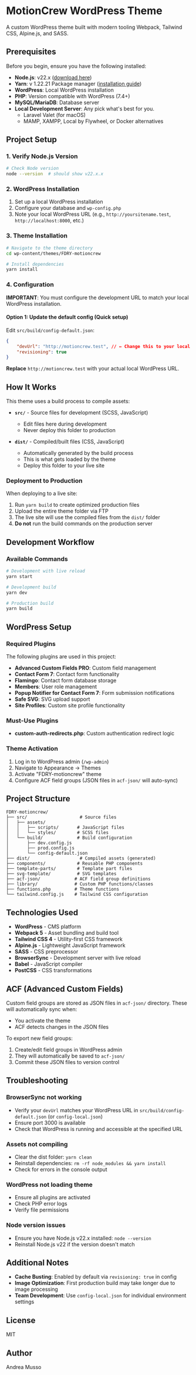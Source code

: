 # MotionCrew WordPress Theme

A custom WordPress theme built with modern tooling Webpack, Tailwind CSS, Alpine.js, and SASS.

## Prerequisites

Before you begin, ensure you have the following installed:

- **Node.js**: v22.x ([download here](https://nodejs.org/))
- **Yarn**: v 1.22.21 Package manager ([installation guide](https://yarnpkg.com/getting-started/install))
- **WordPress**: Local WordPress installation
- **PHP**: Version compatible with WordPress (7.4+)
- **MySQL/MariaDB**: Database server
- **Local Development Server**: Any pick what's best for you.
  - Laravel Valet (for macOS)
  - MAMP, XAMPP, Local by Flywheel, or Docker alternatives

## Project Setup

### 1. Verify Node.js Version

```bash
# Check Node version
node --version  # should show v22.x.x
```

### 2. WordPress Installation

1. Set up a local WordPress installation
2. Configure your database and `wp-config.php`
3. Note your local WordPress URL (e.g., `http://yoursitename.test`, `http://localhost:8000`, etc.)

### 3. Theme Installation

```bash
# Navigate to the theme directory
cd wp-content/themes/FDRY-motioncrew

# Install dependencies
yarn install
```

### 4. Configuration

**IMPORTANT**: You must configure the development URL to match your local WordPress installation.

#### Option 1: Update the default config (Quick setup)

Edit `src/build/config-default.json`:

```json
{
	"devUrl": "http://motioncrew.test", // ← Change this to your local WordPress URL
	"revisioning": true
}
```

**Replace** `http://motioncrew.test` with your actual local WordPress URL.

## How It Works

This theme uses a build process to compile assets:

- **`src/`** - Source files for development (SCSS, JavaScript)

  - Edit files here during development
  - Never deploy this folder to production

- **`dist/`** - Compiled/built files (CSS, JavaScript)
  - Automatically generated by the build process
  - This is what gets loaded by the theme
  - Deploy this folder to your live site

### Deployment to Production

When deploying to a live site:

1. Run `yarn build` to create optimized production files
2. Upload the entire theme folder via FTP
3. The live site will use the compiled files from the `dist/` folder
4. **Do not** run the build commands on the production server

## Development Workflow

### Available Commands

```bash
# Development with live reload
yarn start

# Development build
yarn dev

# Production build
yarn build
```

## WordPress Setup

### Required Plugins

The following plugins are used in this project:

- **Advanced Custom Fields PRO**: Custom field management
- **Contact Form 7**: Contact form functionality
- **Flamingo**: Contact form database storage
- **Members**: User role management
- **Popup Notifier for Contact Form 7**: Form submission notifications
- **Safe SVG**: SVG upload support
- **Site Profiles**: Custom site profile functionality

### Must-Use Plugins

- **custom-auth-redirects.php**: Custom authentication redirect logic

### Theme Activation

1. Log in to WordPress admin (`/wp-admin`)
2. Navigate to Appearance → Themes
3. Activate "FDRY-motioncrew" theme
4. Configure ACF field groups (JSON files in `acf-json/` will auto-sync)

## Project Structure

```
FDRY-motioncrew/
├── src/                    # Source files
│   ├── assets/
│   │   ├── scripts/       # JavaScript files
│   │   └── styles/        # SCSS files
│   └── build/             # Build configuration
│       ├── dev.config.js
│       ├── prod.config.js
│       └── config-default.json
├── dist/                   # Compiled assets (generated)
├── components/            # Reusable PHP components
├── template-parts/        # Template part files
├── svg-template/          # SVG templates
├── acf-json/             # ACF field group definitions
├── library/              # Custom PHP functions/classes
├── functions.php         # Theme functions
└── tailwind.config.js    # Tailwind CSS configuration
```

## Technologies Used

- **WordPress** - CMS platform
- **Webpack 5** - Asset bundling and build tool
- **Tailwind CSS 4** - Utility-first CSS framework
- **Alpine.js** - Lightweight JavaScript framework
- **SASS** - CSS preprocessor
- **BrowserSync** - Development server with live reload
- **Babel** - JavaScript compiler
- **PostCSS** - CSS transformations

## ACF (Advanced Custom Fields)

Custom field groups are stored as JSON files in `acf-json/` directory. These will automatically sync when:

- You activate the theme
- ACF detects changes in the JSON files

To export new field groups:

1. Create/edit field groups in WordPress admin
2. They will automatically be saved to `acf-json/`
3. Commit these JSON files to version control

## Troubleshooting

### BrowserSync not working

- Verify your `devUrl` matches your WordPress URL in `src/build/config-default.json` (or `config-local.json`)
- Ensure port 3000 is available
- Check that WordPress is running and accessible at the specified URL

### Assets not compiling

- Clear the dist folder: `yarn clean`
- Reinstall dependencies: `rm -rf node_modules && yarn install`
- Check for errors in the console output

### WordPress not loading theme

- Ensure all plugins are activated
- Check PHP error logs
- Verify file permissions

### Node version issues

- Ensure you have Node.js v22.x installed: `node --version`
- Reinstall Node.js v22 if the version doesn't match

## Additional Notes

- **Cache Busting**: Enabled by default via `revisioning: true` in config
- **Image Optimization**: First production build may take longer due to image processing
- **Team Development**: Use `config-local.json` for individual environment settings

## License

MIT

## Author

Andrea Musso
